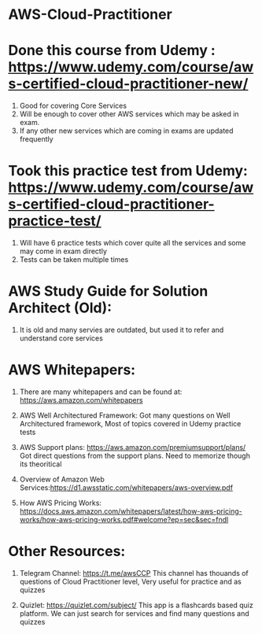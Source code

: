 # AWS-Cloud-Practitioner

# Done this course from Udemy : https://www.udemy.com/course/aws-certified-cloud-practitioner-new/
  1. Good for covering Core Services
  2. Will be enough to cover other AWS services which may be asked in exam. 
  3. If any other new services which are coming in exams are updated frequently

# Took this practice test from Udemy: https://www.udemy.com/course/aws-certified-cloud-practitioner-practice-test/
  1. Will have 6 practice tests which cover quite all the services and some may come in exam directly
  2. Tests can be taken multiple times

# AWS Study Guide for Solution Architect (Old):
  1. It is old and many servies are outdated, but used it to refer and understand core services

# AWS Whitepapers:
  1. There are many whitepapers and can be found at: https://aws.amazon.com/whitepapers
  2. AWS Well Architectured Framework:
     Got many questions on Well Architectured framework, Most of topics covered in Udemy practice tests
     
  3. AWS Support plans: https://aws.amazon.com/premiumsupport/plans/
     Got direct questions from the support plans. Need to memorize though its theoritical
     
  4. Overview of Amazon Web Services:https://d1.awsstatic.com/whitepapers/aws-overview.pdf
  
  5. How AWS Pricing Works: https://docs.aws.amazon.com/whitepapers/latest/how-aws-pricing-works/how-aws-pricing-works.pdf#welcome?ep=sec&sec=fndl
  
 
 # Other Resources:
  1. Telegram Channel: https://t.me/awsCCP
    This channel has thouands of questions of Cloud Practitioner level, Very useful for practice and as quizzes
  
  2. Quizlet: https://quizlet.com/subject/
    This app is a flashcards based quiz platform. We can just search for services and find many questions and quizzes
